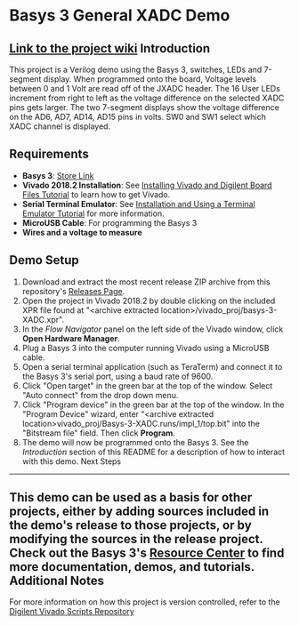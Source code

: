 Basys 3 General XADC  Demo
==============
 [Link to the project wiki](https://reference.digilentinc.com/learn/programmable-logic/tutorials/basys-3-xadc/start)
Introduction
--------------
This project is a Verilog demo using the Basys 3, switches, LEDs and 7-segment display. When programmed onto the board, Voltage levels between 0 and 1 Volt are read off of the JXADC header. The 16 User LEDs increment from right to left as the voltage difference on the selected XADC pins gets larger. The two 7-segment displays show the voltage difference on the AD6, AD7, AD14, AD15 pins in volts.
SW0 and SW1 select which XADC channel is displayed.
 
 Requirements
--------------
* **Basys 3**: [Store Link](https://store.digilentinc.com/basys-3-artix-7-fpga-trainer-board-recommended-for-introductory-users/)
* **Vivado 2018.2 Installation**: See [Installing Vivado and Digilent Board Files Tutorial](https://reference.digilentinc.com/vivado/installing-vivado/start) to learn how to get Vivado.
* **Serial Terminal Emulator**: See [Installation and Using a Terminal Emulator Tutorial](https://reference.digilentinc.com/learn/programmable-logic/tutorials/tera-term) for more information.
* **MicroUSB Cable**: For programming the Basys 3
* **Wires and a voltage to measure**

 Demo Setup
--------------
1. Download and extract the most recent release ZIP archive from this repository's [Releases Page](https://github.com/Digilent/Basys-3-XADC/releases).
2. Open the project in Vivado 2018.2 by double clicking on the included XPR file found at "\<archive extracted location\>/vivado_proj/basys-3-XADC.xpr".
3. In the *Flow Navigator* panel on the left side of the Vivado window, click **Open Hardware Manager**.
4. Plug a Basys 3 into the computer running Vivado using a MicroUSB cable.
5. Open a serial terminal application (such as TeraTerm) and connect it to the Basys 3's serial port, using a baud rate of 9600.
6. Click "Open target" in the green bar at the top of the window. Select "Auto connect" from the drop down menu.
7. Click "Program device" in the green bar at the top of the window. In the "Program Device" wizard, enter "\<archive extracted location\>vivado_proj/Basys-3-XADC.runs/impl_1/top.bit" into the "Bitstream file" field. Then click **Program**.
8. The demo will now be programmed onto the Basys 3. See the *Introduction* section of this README for a description of how to interact with this demo.
 Next Steps
--------------
This demo can be used as a basis for other projects, either by adding sources included in the demo's release to those projects, or by modifying the sources in the release project. Check out the Basys 3's [Resource Center](https://reference.digilentinc.com/reference/programmable-logic/basys-3/start?redirect=1) to find more documentation, demos, and tutorials.
 Additional Notes
--------------
For more information on how this project is version controlled, refer to the [Digilent Vivado Scripts Repository](https://github.com/digilent/digilent-vivado-scripts)

